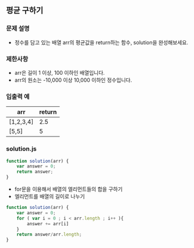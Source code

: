 ## 평균 구하기

### 문제 설명
- 정수를 담고 있는 배열 arr의 평균값을 return하는 함수, solution을 완성해보세요.

### 제한사항
- arr은 길이 1 이상, 100 이하인 배열입니다.
- arr의 원소는 -10,000 이상 10,000 이하인 정수입니다.

### 입출력 예
arr|return
|--|-----|
[1,2,3,4]|2.5
[5,5]|5

### solution.js
````javascript
function solution(arr) {
    var answer = 0;
    return answer;
}
````

- for문을 이용해서 배열의 엘리먼트들의 합을 구하기
- 엘리먼트를 배열의 길이로 나누기

````javascript
function solution(arr) {
    var answer = 0;
    for ( var i = 0 ; i < arr.length ; i++ ){
        answer += arr[i]
    }
    return answer/arr.length;
}
````